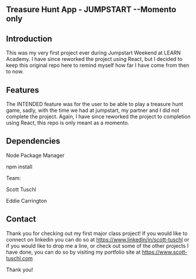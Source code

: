 ## Treasure Hunt App - JUMPSTART --Momento only 

## Introduction

This was my very first project ever during Jumpstart Weekend at LEARN Academy.  I have since reworked the project using React, but I decided to keep this original repo here to remind myself how far I have come from then to now. 

## Features

The INTENDED feature was for the user to be able to play a treasure hunt game, sadly, with the time we had at jumpstart, my partner and I did not complete the project.  Again, I have since reworked the project to completion using React, this repo is only meant as a momento.  

## Dependencies

Node Package Manager

npm install

Team:

Scott Tuschl

Eddie Carrington 


## Contact

Thank you for checking out my first major class project!  If you would like to connect on linkedin you can do so at https://www.linkedin/in/scott-tuschl or if you would like to drop me a line, or check out some of the other projects I have done, you can do so by visiting my portfolio site at https://www.scott-tuschl.com

Thank you!

